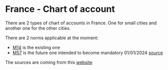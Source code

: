 # France - Chart of account

There are 2 types of chart of accounts in France.
One for small cities and another one for the other cities.

There are 2 norms applicable at the moment:
* [M14](https://www.collectivites-locales.gouv.fr/finances-locales/linstruction-m14-comptabilite-des-communes) is the existing one
* [M57](https://www.collectivites-locales.gouv.fr/finances-locales/le-referentiel-budgetaire-et-comptable-m57) is the future one intended to become mandatory 01/01/2024 [source](https://www.collectivites-locales.gouv.fr/la-generalisation-du-referentiel-budgetaire-et-comptable-m57-cap-sur-2024)

The sources are coming from this [website](http://odm-budgetaire.org/composants/normes/)
